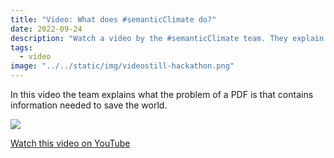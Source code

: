 ```yaml
---
title: "Video: What does #semanticClimate do?"
date: 2022-09-24
description: "Watch a video by the #semanticClimate team. They explain the problem and their approach to liberate knowledge from climate-related literature."
tags:
  - video
image: "../../static/img/videostill-hackathon.png"
---
```


In this video the team explains what the problem of a PDF is that contains information needed to save the world.

<a target="_blank" href="https://www.youtube.com/watch?v=0MGXic-uEQY"><img class="video-still" src="../../../static/img/videostill-hackathon.png" /></a>

<a target="_blank" class="video-link" href="https://www.youtube.com/watch?v=0MGXic-uEQY">Watch this video on YouTube</a>
